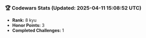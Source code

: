 ### 🏆 Codewars Stats (Updated: 2025-04-11 15:08:52 UTC)

- **Rank:** 8 kyu
- **Honor Points:** 3
- **Completed Challenges:** 1
